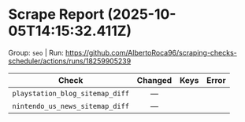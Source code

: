 # Scrape Report (2025-10-05T14:15:32.411Z)

Group: `seo`  |  Run: https://github.com/AlbertoRoca96/scraping-checks-scheduler/actions/runs/18259905239

| Check | Changed | Keys | Error |
|---|:---:|:--|:--|
| `playstation_blog_sitemap_diff` | — |  |  |
| `nintendo_us_news_sitemap_diff` | — |  |  |
